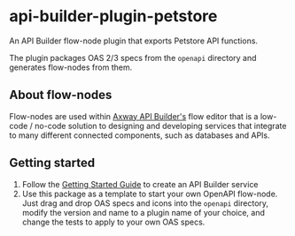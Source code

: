 # api-builder-plugin-petstore
An API Builder flow-node plugin that exports Petstore API functions.

The plugin packages OAS 2/3 specs from the `openapi` directory and generates flow-nodes from them.

## About flow-nodes

Flow-nodes are used within [Axway API Builder's](https://www.axway.com/en/datasheet/axway-api-builder)
flow editor that is a low-code / no-code solution to designing and developing services
that integrate to many different connected components, such as databases and APIs.

## Getting started

1. Follow the [Getting Started Guide](https://docs.axway.com/bundle/API_Builder_4x_allOS_en/page/api_builder_getting_started_guide.html) to create an API Builder service
1. Use this package as a template to start your own OpenAPI flow-node. Just drag and drop OAS specs and icons into the `openapi` directory, modify the version and name to a plugin name of your choice, and change the tests to apply to your own OAS specs.